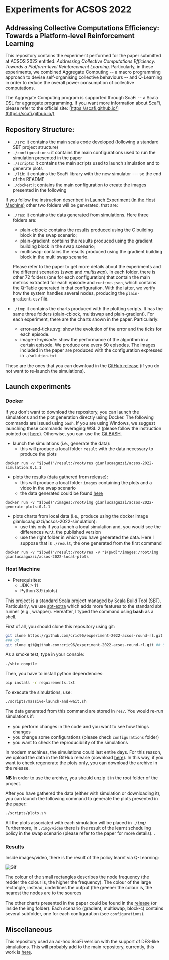 # Experiments for ACSOS 2022
## Addressing Collective Computations Efficiency: Towards a Platform-level Reinforcement Learning
This repository contains the experiment performed for the paper submitted at ACSOS 2022 entitled: *Addressing Collective Computations Efficiency: Towards a Platform-level Reinforcement Learning*.
Particularly, in these experiments, we combined Aggregate Computing -- a macro programming approach to devise self-organising collective behaviours -- and Q-Learning in order to reduce the overall power consumption of collective computations.

The Aggregate Computing program is supported through ScaFi -- a Scala DSL for aggregate programming.
If you want more information about ScaFi, please refer to the official site:
[https://scafi.github.io/](https://scafi.github.io/)

## Repository Structure:
- `./src`: it contains the main scala code developed (following a standard SBT project structure)
- `./configurations`: it contains the main configurations used to run the simulation presented in the paper
- `./scripts`: it contains the main scripts used to launch simulation and to generate plots
- `./lib`: it contains the ScaFi library with the new simulator --- se the end of the README
- `./docker`: it contains the main configuration to create the images presented in the following

If you follow the instruction described in [Launch Experiment (In the Host Machine)](#host-machine)
other two folders will be generated, that are:
- `./res`: it contains the data generated from simulations. Here three folders are:
  - plain-cblock: contains the results produced using the C building block in the swap scenario;
  - plain-gradient: contains the results produced using the gradient building block in the swap scenario;
  - multiswap: contains the results produced using the gradient building block in the multi swap scenario.

  Please refer to the paper to get more details about the experiments and the different scenarios (*swap* and *multiswap*). In each folder, there is other 72 folders (one for each configuration) that contain the main metrics extracted for each episode and `runtime.json`, which contains the Q-Table generated in that configuration. With the latter, we verify how the system handles several nodes, producing the `plain-gradient.csv` file.
- `./img`: it contains the charts produced with the plotting scripts. It has the same three folders (plain-cblock, multiswap and plain-gradient). For each experiment, there are the charts shown in the paper. Particularly:
  - error-and-ticks.svg: show the evolution of the error and the ticks for each episode.
  - image-rl-*episode*: show the performance of the algorithm in a certain episode. We produce one every 50 episodes. The images included in the paper are produced with the configuration expressed in `./solution.txt`

These are the ones that you can download in the [GitHub release](https://github.com/cric96/experiment-2022-acsos-round-rl/releases/download/0.1.1/img.tar.gz) (if you do not want to re-launch the simulations).
## Launch experiments
### Docker
If you don't want to download the repository, you can launch the simulations and the plot generation directly using Docker.
The following commands are issued using `bash`.
If you are using Windows, we suggest launching these commands leveraging WSL 2
(please follow the instruction pointed out [here](https://docs.microsoft.com/en-us/windows/wsl/install)).
Otherwise, you can use the [Git BASH](https://gitforwindows.org/).
- launch the simulations (i.e., generate the data):
  - this will produce a local folder `result` with the data necessary to produce the plots

```docker run -v "$(pwd)"/result:/root/res gianlucaaguzzi/acsos-2022-simulation:0.1.1```

- plots the results (data gathered from release):
  - this will produce a local folder `images` containing the plots and a video in the swap scenario
  - the data generated could be found [here](https://github.com/cric96/experiment-2022-acsos-round-rl/releases/download/0.1.1/img.tar.gz)

```docker run -v "$(pwd)"/images:/root/img gianlucaaguzzi/acsos-2022-generate-plots:0.1.1```

- plots charts from local data (i.e., produce using the docker image gianlucaaguzzi/acsos-2022-simulation):
  - use this only if you launch a local simulation and, you would see the differences w.r.t. the published version
  - use the right folder in which you have generated the data. Here I suppose that is `./result`, the one generated from the first command

```docker run -v "$(pwd)"/result:/root/res -v "$(pwd)"/images:/root/img gianlucaaguzzi/acsos-2022-local-plots```
### Host Machine
- Prerequisites:
  - JDK > 11
  - Python 3.9 (plots)

This project is a standard Scala project managed by Scala Build Tool (SBT).
Particularly, we use [sbt-extra](https://github.com/dwijnand/sbt-extras) which adds more features to the standard sbt runner (e.g., wrapper).
Hereafter, I typed the command using **bash** as a shell.

First of all, you should clone this repository using git:
```bash
git clone https://github.com/cric96/experiment-2022-acsos-round-rl.git ## HTTPS
### OR
git clone git@github.com:cric96/experiment-2022-acsos-round-rl.git ## SSH
```
As a smoke test, type in your console:
```bash
./sbtx compile
```
Then, you have to install python dependencies:
```bash
pip install -r requirements.txt
```
To execute the simulations, use:
```bash
./scripts/massive-launch-and-wait.sh
```
The data generated from this command are stored in `res/`.
You would re-run simulations if:
- you perform changes in the code and you want to see how things changes
- you change some configurations (please check `configurations` folder)
- you want to check the reproducibility of the simulations

In modern machines, the simulations could last entire days.
For this reason, we upload the data in the GitHub release (download [here](https://github.com/cric96/experiment-2022-acsos-round-rl/releases/download/0.1.1/res.tar.gz)).
In this way, if you want to check regenerate the plots only, you can download the archive in the release.

**NB** In order to use the archive, you should unzip it in the root folder of the project.

After you have gathered the data (either with simulation or downloading it),
you can  launch the following command to generate the plots presented in the paper:
```bash
./scripts/plots.sh
```
All the plots associated with each simulation will be placed in `./img/`
Furthermore, in `./img/video` there is the result of the learnt scheduling policy in the swap scenario (please refer to the paper for more details).
.


### Results
Inside images/video, there is the result of the policy learnt via Q-Learning:

![Gif](https://user-images.githubusercontent.com/23448811/179006064-f0f56dbb-6775-4e50-ba9e-4e759078df5f.gif)

The colour of the small rectangles describes the node frequency (the redder the colour is, the higher the frequency).
The colour of the large rectangle, instead, underlines the output (the greener the colour is, the nearest the nodes are to the sources

The other charts presented in the paper could be found in the [release](https://github.com/cric96/experiment-2022-acsos-round-rl/releases/download/0.1.1/img.tar.gz) (or inside the img folder).
Each scenario (gradient, multiswap, block-c) contains several subfolder, one for each configuration (see `configurations`).

## Miscellaneous
This repository used an ad-hoc ScaFi version with the support of DES-like simulations.
This will probably add to the main repository, currently, this work is [here](https://github.com/cric96/scafi/tree/des-simulator).

